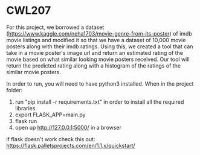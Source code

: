 # CWL207

For this project, we borrowed a dataset (https://www.kaggle.com/neha1703/movie-genre-from-its-poster) of imdb movie listings and modified it so that we have a dataset of 10,000 movie posters along with their imdb ratings.
Using this, we created a tool that can take in a movie poster's image url and return an estimated rating of the movie based on what similar looking movie posters received. Our tool will return the predicted rating along with a histogram of the ratings of the similar movie posters.

In order to run, you will need to have python3 installed.
When in the project folder:
1) run "pip install -r requirements.txt" in order to install all the required libraries
2) export FLASK_APP=main.py
3) flask run
4) open up http://127.0.0.1:5000/ in a browser

if flask doesn't work check this out: https://flask.palletsprojects.com/en/1.1.x/quickstart/
